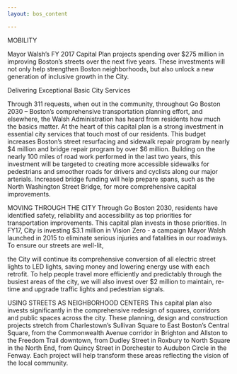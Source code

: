 ```yaml
---
layout: bos_content

---
```

MOBILITY

Mayor Walsh’s FY 2017 Capital Plan projects spending over $275 million in improving Boston’s streets over the next five years. These investments will not only help strengthen Boston neighborhoods, but also unlock a new generation of inclusive growth in the City.

Delivering Exceptional Basic City Services

Through 311 requests, when out in the community, throughout Go Boston 2030 – Boston’s comprehensive transportation planning effort, and elsewhere, the Walsh Administration has heard from residents how much the basics matter. At the heart of this capital plan is a strong investment in essential city services that touch most of our residents. This budget increases Boston’s street resurfacing and sidewalk repair program by nearly $4 million and bridge repair program by over $6 million. Building on the nearly 100 miles of road work performed in the last two years, this investment will be targeted to creating more accessible sidewalks for pedestrians and smoother roads for drivers and cyclists along our major arterials. Increased bridge funding will help prepare spans, such as the North Washington Street Bridge, for more comprehensive capital improvements.


MOVING THROUGH THE CITY
Through Go Boston 2030, residents have identified safety, reliability and accessibility as top priorities for transportation improvements. This capital plan invests in those priorities. In FY17, City is investing $3.1 million in Vision Zero - a campaign Mayor Walsh launched in 2015 to eliminate serious injuries and fatalities in our roadways. To ensure our streets are well-lit,

the City will continue its comprehensive conversion of all electric street lights to LED lights, saving money and lowering energy use with each retrofit. To help people travel more efficiently and predictably through the busiest areas of the city, we will also invest over $2 million to maintain, re-time and upgrade traffic lights and pedestrian signals.

USING STREETS AS NEIGHBORHOOD CENTERS
This capital plan also invests significantly in the comprehensive redesign of squares, corridors and public spaces across the city. These planning, design and construction projects stretch from Charlestown’s Sullivan Square to East Boston’s Central Square, from the Commonwealth Avenue corridor in Brighton and Allston to the Freedom Trail downtown, from Dudley Street in Roxbury to North Square in the North End, from Quincy Street in Dorchester to Audubon Circle in the Fenway. Each project will help transform these areas reflecting the vision of the local community.
